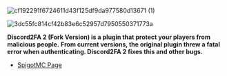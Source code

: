

![cf192291f6724611d43f125df9da977580d13671 (1)](https://user-images.githubusercontent.com/38813828/103137283-96187e80-46d8-11eb-97e5-16f206cbcbab.png)

![3dc55fc814cf42b83e6c52957d7950550371773a](https://user-images.githubusercontent.com/38813828/103137289-a6305e00-46d8-11eb-8467-73f0cc2b00ab.png)

**Discord2FA 2 (Fork Version) is a plugin that protect your players from malicious people.**
**From current versions, the original plugin threw a fatal error when authenticating. Discord2FA 2 fixes this and other bugs.**

* [SpigotMC Page](https://www.spigotmc.org/resources/%E2%9C%A8-bettergiveaways-2-fork-version-%E2%9C%A8.110046/) 

